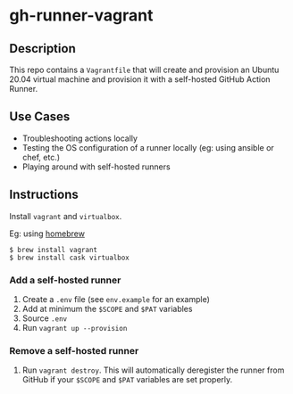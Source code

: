 # gh-runner-vagrant

## Description

This repo contains a `Vagrantfile` that will create and provision an Ubuntu 20.04 virtual machine and provision it with a self-hosted GitHub Action Runner.

## Use Cases

- Troubleshooting actions locally
- Testing the OS configuration of a runner locally (eg: using ansible or chef, etc.)
- Playing around with self-hosted runners

## Instructions

Install `vagrant` and `virtualbox`.

Eg: using [homebrew](https://brew.sh)

	$ brew install vagrant
	$ brew install cask virtualbox


### Add a self-hosted runner

1. Create a `.env` file (see `env.example` for an example)
2. Add at minimum the `$SCOPE` and `$PAT` variables
3. Source `.env`
4. Run `vagrant up --provision`

### Remove a self-hosted runner

1. Run `vagrant destroy`. This will automatically deregister the runner from GitHub if your `$SCOPE` and `$PAT` variables are set properly.